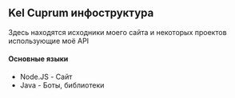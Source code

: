 ## Kel Cuprum инфоструктура
Здесь находятся исходники моего сайта и некоторых проектов использующие моё API

#### Основные языки
* Node.JS - Сайт
* Java - Боты, библиотеки
